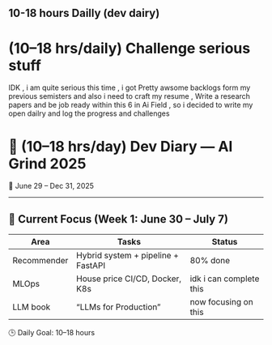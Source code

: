 ## 10-18 hours Dailly  (dev dairy) 

# (10–18 hrs/daily) Challenge serious stuff 
IDK , i am quite serious this time , i got Pretty  awsome  backlogs form my previous semisters  and also i need to craft my resume , Write a research papers and be job ready within this 6 in Ai Field , so i decided to write my open dailry and log the progress and challenges


# 🚀 (10–18 hrs/day) Dev Diary — AI Grind 2025

📅 June 29 – Dec 31, 2025  

---

## 🧠 Current Focus (Week 1: June 30 – July 7)

| Area         | Tasks                                  | Status |
|--------------|-----------------------------------------|--------|
| Recommender  | Hybrid system + pipeline + FastAPI      | 80% done    |
| MLOps        | House price CI/CD, Docker, K8s          | idk i can complete this    |
| LLM book  |  “LLMs for Production”  | now focusing on this      |

🕒 Daily Goal: 10–18 hours  